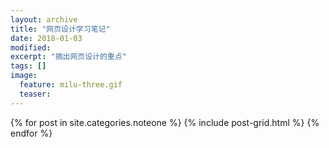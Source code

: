 ```yaml
---
layout: archive
title: "网页设计学习笔记"
date: 2018-01-03
modified:
excerpt: "摘出网页设计的重点"
tags: []
image: 
  feature: milu-three.gif
  teaser:
---
```




<div class="tiles">
{% for post in site.categories.noteone %}
  {% include post-grid.html %}
{% endfor %}
</div><!-- /.tiles 把所有categories 有 noteone 的列出來-->